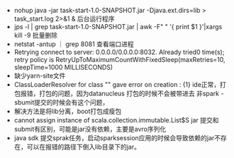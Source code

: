 - nohup java -jar task-start-1.0-SNAPSHOT.jar  -Djava.ext.dirs=lib  > task_start.log 2>&1 & 后台运行程序
- jps -l | grep  task-start-1.0-SNAPSHOT.jar | awk -F" " '{ print $1 }'|xargs  kill -9 批量删除
- netstat -antup ｜ grep 8081 查看端口进程
- Retrying connect to server: 0.0.0.0/0.0.0.0:8032. Already tried0 time(s); retry policy is RetryUpToMaximumCountWithFixedSleep(maxRetries=10, sleepTime=1000 MILLISECONDS) 
- 缺少yarn-site文件
- ClassLoaderResolver for class "" gave error on creation : {1} ide正常，打包报错，打包的问题，因为datanucleus 打包的时候不会被带进去 非spark -sbumit提交的时候会有这个问题，
- 解决方法是将lib分离，boot打包成瘦包
- cannot assign instance of scala.collection.immutable.List$S  jar 提交和submit有区别，可能是jar没有依赖，主要是avro序列化
- java sdk 提交sprak任务，启动sparksession应用的时候会导致依赖的jar不存在，可以在报错的路径下倒入lib目录下的jar。
